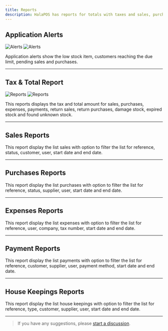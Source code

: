 ```yaml
---
title: Reports
description: HalaPOS has reports for totals with taxes and sales, purchases, expenses and payment.
---
```


## Application Alerts

![Alerts](/images/light/alerts.png 'Alerts')
![Alerts](/images/dark/alerts.png 'Alerts')

Application alerts show the low stock item, customers reaching the due limit, pending sales and purchases.

---

## Tax & Total Report

![Reports](/images/light/reports.png 'Reports')
![Reports](/images/dark/reports.png 'Reports')

This reports displays the tax and total amount for sales, purchases, expenses, payments, return sales, return purchases, damage stock, expired stock and found unknown stock.

---

## Sales Reports

This report display the list sales with option to filter the list for reference, status, customer, user, start date and end date.

---

## Purchases Reports

This report display the list purchases with option to filter the list for reference, status, supplier, user, start date and end date.

---

## Expenses Reports

This report display the list expenses with option to filter the list for reference, user, company, tax number, start date and end date.

---

## Payment Reports

This report display the list payments with option to filter the list for reference, customer, supplier, user, payment method, start date and end date.

---

## House Keepings Reports

This report display the list house keepings with option to filter the list for reference, type, customer, supplier, user, start date and end date.

---

> If you have any suggestions, please [start a discussion](https://halabyte.com/contact).

